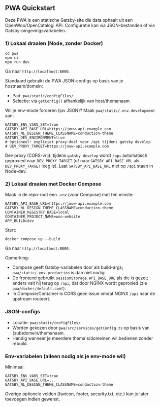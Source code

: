 ## PWA Quickstart

Deze PWA is een statische Gatsby-site die data ophaalt uit een OpenWoo/OpenCatalogi API. Configuratie kan via JSON-bestanden of via Gatsby-omgevingsvariabelen.

### 1) Lokaal draaien (Node, zonder Docker)
```
cd pwa
npm ci
npm run dev
```
Ga naar `http://localhost:8000`.

Standaard gebruikt de PWA JSON-configs op basis van je hostnaam/domein:
- Pad: `pwa/static/configFiles/`
- Selectie: via `getConfig()` afhankelijk van host/themanaam.

Wil je env-mode forceren (ipv JSON)? Maak `pwa/static/.env.development` aan:
```
GATSBY_ENV_VARS_SET=true
GATSBY_API_BASE_URL=https://jouw-api.example.com
GATSBY_NL_DESIGN_THEME_CLASSNAME=conduction-theme
GATSBY_DEV_ENVIRONMENT=true
# Optioneel: expliciet proxy-doel voor /api tijdens gatsby develop
# DEV_PROXY_TARGET=https://jouw-api.example.com
```

Dev proxy (CORS-vrij): tijdens `gatsby develop` wordt `/api` automatisch geproxied naar `DEV_PROXY_TARGET` (of naar `GATSBY_API_BASE_URL` als `DEV_PROXY_TARGET` leeg is). Laat `GATSBY_API_BASE_URL` niet op `/api` staan in Node-dev.

### 2) Lokaal draaien met Docker Compose
Maak in de repo-root een `.env` (voor Compose) met ten minste:
```
GATSBY_API_BASE_URL=https://jouw-api.example.com
GATSBY_NL_DESIGN_THEME_CLASSNAME=conduction-theme
CONTAINER_REGISTRY_BASE=local
CONTAINER_PROJECT_NAME=woo-website
APP_BUILD=dev
```
Start:
```
docker compose up --build
```
Ga naar `http://localhost:8000`.

Opmerking:
- Compose geeft Gatsby-variabelen door als build-args; `pwa/static/.env.production` is dan niet nodig.
- De frontend gebruikt `sessionStorage.API_BASE_URL` als die is gezet; anders valt hij terug op `/api`, dat door NGINX wordt geproxied (zie `pwa/docker/default.conf`).
 - In Compose/Container is CORS geen issue omdat NGINX `/api` naar de upstream routeert.

### JSON-configs
- Locatie: `pwa/static/configFiles/`
- Worden gekozen door `pwa/src/services/getConfig.ts` op basis van (sub)domein/themanaam.
- Handig wanneer je meerdere thema's/domeinen wil bedienen zonder rebuild.

### Env-variabelen (alleen nodig als je env-mode wil)
Minimaal:
```
GATSBY_ENV_VARS_SET=true
GATSBY_API_BASE_URL=...
GATSBY_NL_DESIGN_THEME_CLASSNAME=conduction-theme
```
Overige optionele velden (favicon, footer, security.txt, etc.) kun je later toevoegen indien gewenst.

